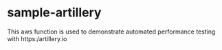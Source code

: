 # sample-artillery
This aws function is used to demonstrate automated performance testing with https:/artillery.io
